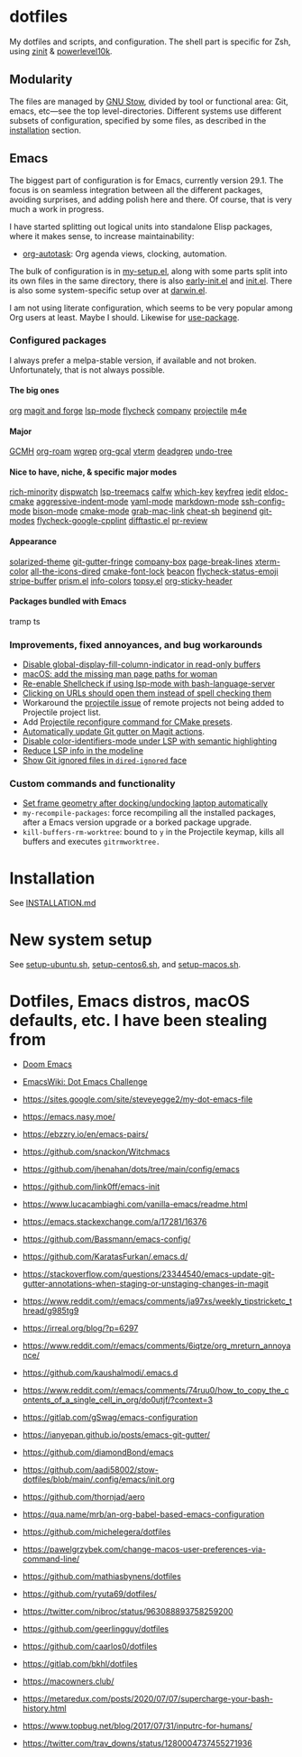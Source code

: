 <!--- -*- gfm -*- -->

# dotfiles

My dotfiles and scripts, and configuration. The shell part is specific for Zsh,
using [zinit](https://github.com/zdharma-continuum/zinit) &
[powerlevel10k](https://github.com/romkatv/powerlevel10k).

## Modularity

The files are managed by [GNU Stow](https://www.gnu.org/software/stow/), divided
by tool or functional area: Git, emacs, etc—see the top level-directories.
Different systems use different subsets of configuration, specified by some
files, as described in the [installation](#installation) section.

## Emacs

The biggest part of configuration is for Emacs, currently version 29.1. The
focus is on seamless integration between all the different packages, avoiding
surprises, and adding polish here and there. Of course, that is very much a work
in progress.

I have started splitting out logical units into standalone Elisp packages, where
it makes sense, to increase maintainability:

- [org-autotask](https://github.com/laurynas-biveinis/org-autotask/): Org agenda
  views, clocking, automation.

The bulk of configuration is in
[my-setup.el](https://github.com/laurynas-biveinis/dotfiles/blob/master/emacs/.emacs.d/my/my-setup.el),
along with some parts split into its own files in the same directory,
there is also
[early-init.el](https://github.com/laurynas-biveinis/dotfiles/blob/master/emacs/.emacs.d/early-init.el)
and
[init.el](https://github.com/laurynas-biveinis/dotfiles/blob/master/emacs/.emacs.d/init.el).
There is also some system-specific setup over at
[darwin.el](https://github.com/laurynas-biveinis/dotfiles/blob/master/emacs/.emacs.d/darwin.el).

I am not using literate configuration, which seems to be very popular among Org
users at least. Maybe I should. Likewise for
[use-package](https://github.com/jwiegley/use-package).

### Configured packages

I always prefer a melpa-stable version, if available and not broken.
Unfortunately, that is not always possible.

#### The big ones

[org](https://orgmode.org) [magit and forge](https://magit.vc)
[lsp-mode](https://github.com/emacs-lsp/lsp-mode)
[flycheck](https://www.flycheck.org)
[company](https://github.com/company-mode/company-mode)
[projectile](https://github.com/bbatsov/projectile)
[m4e](https://djcbsoftware.nl/code/mu/)

#### Major

[GCMH](https://gitlab.com/koral/gcmh)
[org-roam](https://github.com/org-roam/org-roam)
[wgrep](https://github.com/mhayashi1120/Emacs-wgrep)
[org-gcal](https://github.com/kidd/org-gcal.el)
[vterm](https://github.com/akermu/emacs-libvterm)
[deadgrep](https://github.com/Wilfred/deadgrep)
[undo-tree](http://www.dr-qubit.org/undo-tree.html)

#### Nice to have, niche, & specific major modes

[rich-minority](https://github.com/Malabarba/rich-minority)
[dispwatch](https://github.com/mnp/dispwatch)
[lsp-treemacs](https://github.com/emacs-lsp/lsp-treemacs)
[calfw](https://github.com/kiwanami/emacs-calfw)
[which-key](https://github.com/justbur/emacs-which-key)
[keyfreq](https://github.com/dacap/keyfreq)
[iedit](https://github.com/victorhge/iedit)
[eldoc-cmake](https://github.com/ikirill/eldoc-cmake)
[aggressive-indent-mode](https://github.com/Malabarba/aggressive-indent-mode)
[yaml-mode](https://github.com/yoshiki/yaml-mode)
[markdown-mode](https://jblevins.org/projects/markdown-mode/)
[ssh-config-mode](https://github.com/jhgorrell/ssh-config-mode-el)
[bison-mode](https://github.com/Wilfred/bison-mode)
[cmake-mode](https://github.com/Kitware/CMake/blob/master/Auxiliary/cmake-mode.el)
[grab-mac-link](https://github.com/xuchunyang/grab-mac-link.el)
[cheat-sh](https://github.com/davep/cheat-sh.el)
[beginend](https://github.com/DamienCassou/beginend)
[git-modes](https://github.com/magit/git-modes)
[flycheck-google-cpplint](https://github.com/flycheck/flycheck-google-cpplint/)
[difftastic.el](https://github.com/pkryger/difftastic.el)
[pr-review](https://github.com/blahgeek/emacs-pr-review)

#### Appearance

[solarized-theme](https://github.com/bbatsov/solarized-emacs)
[git-gutter-fringe](https://github.com/emacsorphanage/git-gutter-fringe)
[company-box](https://github.com/sebastiencs/company-box)
[page-break-lines](https://github.com/purcell/page-break-lines)
[xterm-color](https://github.com/atomontage/xterm-color)
[all-the-icons-dired](https://github.com/jtbm37/all-the-icons-dired)
[cmake-font-lock](https://github.com/Lindydancer/cmake-font-lock)
[beacon](https://github.com/Malabarba/beacon)
[flycheck-status-emoji](https://github.com/liblit/flycheck-status-emoji)
[stripe-buffer](https://github.com/sabof/stripe-buffer)
[prism.el](https://github.com/alphapapa/prism.el)
[info-colors](https://github.com/ubolonton/info-colors)
[topsy.el](https://github.com/alphapapa/topsy.el)
[org-sticky-header](https://github.com/alphapapa/org-sticky-header)

#### Packages bundled with Emacs

tramp ts

### Improvements, fixed annoyances, and bug workarounds

- [Disable global-display-fill-column-indicator in read-only buffers](https://www.reddit.com/r/emacs/comments/ja97xs/weekly_tipstricketc_thread/g903xa3?utm_source=share&utm_medium=web2x&context=3)
- [macOS: add the missing man page paths for woman](https://www.reddit.com/r/emacs/comments/ig7zzo/weekly_tipstricketc_thread/g34s8dl?utm_source=share&utm_medium=web2x&context=3)
- [Re-enable Shellcheck if using lsp-mode with bash-language-server](https://www.reddit.com/r/emacs/comments/hqxm5v/weekly_tipstricketc_thread/fy4pvr8?utm_source=share&utm_medium=web2x&context=3)
- [Clicking on URLs should open them instead of spell checking them](https://www.reddit.com/r/emacs/comments/it4m2w/weekly_tipstricketc_thread/g5pff92?utm_source=share&utm_medium=web2x&context=3)
- Workaround the [projectile
  issue](https://github.com/bbatsov/projectile/issues/347) of remote projects
  not being added to Projectile project list.
- Add [Projectile reconfigure command for CMake
  presets](https://github.com/bbatsov/projectile/issues/1676).
- [Automatically update Git gutter on Magit
  actions](https://stackoverflow.com/questions/43236670/visual-studio-code-git-diff-over-git-gutter-indicator).
- [Disable color-identifiers-mode under LSP with semantic
  highlighting](https://github.com/laurynas-biveinis/dotfiles/blob/ce044dab576c525f418a5383180d06c888a33599/emacs/.emacs.d/setup.el#L1924)
- [Reduce LSP info in the modeline](https://github.com/laurynas-biveinis/dotfiles/commit/be71cb57292e3cda3759a373a0b7c38688780ab0)
- [Show Git ignored files in `dired-ignored` face](https://www.reddit.com/r/emacs/comments/u2lf9t/comment/i4n9aoa/?utm_source=share&utm_medium=web2x&context=3)

### Custom commands and functionality

- [Set frame geometry after docking/undocking laptop automatically](https://www.reddit.com/r/emacs/comments/ev2q9q/weekly_tipstricketc_thread/fftpfj0?utm_source=share&utm_medium=web2x&context=3)
- `my-recompile-packages`: force recompiling all the installed packages, after
  a Emacs version upgrade or a borked package upgrade.
- `kill-buffers-rm-worktree`: bound to `y` in the Projectile keymap, kills all
  buffers and executes `gitrmworktree.`

# Installation

See
[INSTALLATION.md](https://github.com/laurynas-biveinis/dotfiles/blob/master/INSTALLATION.md)

# New system setup

See
[setup-ubuntu.sh](https://github.com/laurynas-biveinis/dotfiles/blob/master/setup-ubuntu.sh),
[setup-centos6.sh](https://github.com/laurynas-biveinis/dotfiles/blob/master/setup-centos6.sh),
and
[setup-macos.sh](https://github.com/laurynas-biveinis/dotfiles/blob/master/setup-macos.sh).

# Dotfiles, Emacs distros, macOS defaults, etc. I have been stealing from

- [Doom Emacs](https://github.com/hlissner/doom-emacs)
- [EmacsWiki: Dot Emacs
  Challenge](https://www.emacswiki.org/emacs/DotEmacsChallenge)
- <https://sites.google.com/site/steveyegge2/my-dot-emacs-file>
- <https://emacs.nasy.moe/>
- <https://ebzzry.io/en/emacs-pairs/>
- <https://github.com/snackon/Witchmacs>
- <https://github.com/jhenahan/dots/tree/main/config/emacs>
- <https://github.com/link0ff/emacs-init>
- <https://www.lucacambiaghi.com/vanilla-emacs/readme.html>
- <https://emacs.stackexchange.com/a/17281/16376>
- <https://github.com/Bassmann/emacs-config/>
- <https://github.com/KaratasFurkan/.emacs.d/>
- <https://stackoverflow.com/questions/23344540/emacs-update-git-gutter-annotations-when-staging-or-unstaging-changes-in-magit>
- <https://www.reddit.com/r/emacs/comments/ja97xs/weekly_tipstricketc_thread/g985tg9>
- <https://irreal.org/blog/?p=6297>
- <https://www.reddit.com/r/emacs/comments/6iqtze/org_mreturn_annoyance/>
- <https://github.com/kaushalmodi/.emacs.d>
- <https://www.reddit.com/r/emacs/comments/74ruu0/how_to_copy_the_contents_of_a_single_cell_in_org/do0utjf/?context=3>
- <https://gitlab.com/gSwag/emacs-configuration>
- <https://ianyepan.github.io/posts/emacs-git-gutter/>
- <https://github.com/diamondBond/emacs>
- <https://github.com/aadi58002/stow-dotfiles/blob/main/.config/emacs/init.org>
- <https://github.com/thornjad/aero>
- <https://qua.name/mrb/an-org-babel-based-emacs-configuration>

- <https://github.com/michelegera/dotfiles>
- <https://pawelgrzybek.com/change-macos-user-preferences-via-command-line/>
- <https://github.com/mathiasbynens/dotfiles>
- <https://github.com/ryuta69/dotfiles/>
- <https://twitter.com/nibroc/status/963088893758259200>
- <https://github.com/geerlingguy/dotfiles>
- <https://github.com/caarlos0/dotfiles>
- <https://gitlab.com/bkhl/dotfiles>
- <https://macowners.club/>

- <https://metaredux.com/posts/2020/07/07/supercharge-your-bash-history.html>
- <https://www.topbug.net/blog/2017/07/31/inputrc-for-humans/>

- <https://twitter.com/trav_downs/status/1280004737455271936>
